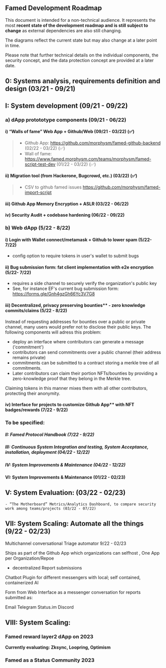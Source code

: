 ## Famed Development Roadmap 


This document is intended for a non-technical audience. It represents the most **recent state of the development roadmap and is still subject to change** as external dependencies are also still changing.

The diagrams  reflect the current state but may also change at a later point in time. 

Please note that further technical details on the individual components, the security concept, and the data protection concept are provided at a later date.


## 0: Systems analysis, requirements definition and design (03/21 - 09/21)
## I: System development (09/21 - 09/22)

### a) dApp protototype components (09/21 - 06/22)

   #### i)  “Walls of fame” Web App + Github/Web (09/21 - 03/22) (✅)
    
   > * Github App:  https://github.com/morphysm/famed-github-backend (02/22 - 03/22) (✅)
   > * Wall of fame:  https://www.famed.morphysm.com/teams/morphysm/famed-script-test-dev (01/22 - 03/22) (✅)

   #### ii) Migration tool (from Hackerone, Bugcrowd, etc.) (03/22) (✅)
  
   > - CSV to github famed issues https://github.com/morphysm/famed-import-script 

   #### iii) Github App Memory Encryption + ASLR (03/22 - 06/22) 

   #### iv) Security Audit + codebase hardening (06/22 - 09/22) 

### b) Web dApp (5/22 - 8/22)

  #### i) Login with Wallet connect/metamask + Github to lower spam (5/22- 7/22)
   - config option to require tokens in user's wallet to submit bugs 

  #### ii) Bug submission form: fat client implementation with e2e encryption (5/22- 7/22)
   - requires a side channel to securely verify the organization's public key 
   - See, for instance EF's current bug submission form: https://forms.gle/Gnh4gzGh66Yc3V7G8
  
  #### iii) Decentralized, privacy preserving bounties** - zero knowledge commits/claims (5/22 - 8/22)

  Instead of requesting addresses for bounties over a public or private channel, many users would prefer not to disclose their public keys. The following components will adress this problem: 
  - deploy an interface where contributors can generate a message ('commitment') 
  - contributors can send commitments over a public channel (their address remains private) 
  - commitments can be submitted to a contract storing a merkle tree of all commitments. 
  - Later contributors can claim their portion NFTs/bounties by providing a zero-knowledge proof that they belong in the Merkle tree. 
  
  Claiming tokens in this manner mixes them with all other contributors, protecting their anonymity.

  #### iv) Interface for projects to customize Github App** with NFT badges/rewards (7/22 - 9/22)

### To be specified: 
##### II: Famed Protocol Handbook (7/22 - 9/22)
##### III: Continuous System Integration and testing, System Acceptance, installation, deployment (04/22 - 12/22)
##### IV: System Improvements & Maintenance (04/22 - 12/22)
#### VI: System Improvements & Maintenance (01/22 - 02/23)


## V: System Evaluation: (03/22 - 02/23)
    - “The Motherboard” Metrics/Analytics Dashboard, to compare security work among teams/projects (03/22 - 07/22)
    

## VII: System Scaling: Automate all the things (9/22 - 02/23)
Multichannel conversational Triage automator 9/22 - 02/23


Ships as part of the Github App which organizations can selfhost , One App per Organization/Repoe 
- decentralized Report submissions
	
Chatbot Plugin for different messengers with local; self contained, containerized AI 

Form from Web Interface as a messenger conversation for reports submitted as: 

Email
Telegram
Status.im
Discord


## VIII: System Scaling: 

### Famed reward layer2  dApp on 2023

**Currently evaluating: Zksync, Loopring, Optimism** 

### Famed as a Status Community 2023



